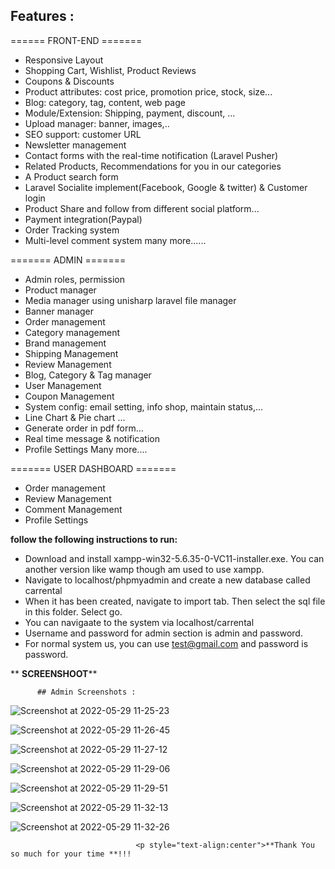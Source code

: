 ## Features :

====== FRONT-END =======

- Responsive Layout
- Shopping Cart, Wishlist, Product Reviews
- Coupons & Discounts
- Product attributes: cost price, promotion price, stock, size...
- Blog: category, tag, content, web page 
- Module/Extension: Shipping, payment, discount, ...
- Upload manager: banner, images,..
- SEO support: customer URL
- Newsletter management
- Contact forms with the real-time notification (Laravel Pusher)
- Related Products, Recommendations for you in our categories
- A Product search form
- Laravel Socialite implement(Facebook, Google & twitter) & Customer login
- Product Share and follow from different social platform...
- Payment integration(Paypal)
- Order Tracking system
- Multi-level comment system
many more......

======= ADMIN =======

- Admin roles, permission
- Product manager
- Media manager using unisharp laravel file manager
- Banner manager
- Order management
- Category management
- Brand management
- Shipping Management
- Review Management
- Blog, Category & Tag manager
- User Management
- Coupon Management
- System config: email setting, info shop, maintain status,...
- Line Chart & Pie chart ...
- Generate order in pdf form...
- Real time message & notification
- Profile Settings
Many more....


======= USER DASHBOARD =======


- Order management
- Review Management
- Comment Management
- Profile Settings



**follow the following instructions to run:**

- Download and install xampp-win32-5.6.35-0-VC11-installer.exe. You can another version like wamp though am used to use xampp.
- Navigate to localhost/phpmyadmin and create a new database called carrental
- When it has been created, navigate to import tab. Then select the sql file in this folder. Select go. 
- You can navigaate to the system via localhost/carrental
- Username and password for admin section is admin and password.
- For normal system us, you can use test@gmail.com and password is password.


**
                                        **SCREENSHOOT****
                                        
          ## Admin Screenshots : 
 
![Screenshot at 2022-05-29 11-25-23](https://user-images.githubusercontent.com/57016982/170866509-0a2af66e-b34e-4a8a-9f9b-7ae4522c1a69.png)




![Screenshot at 2022-05-29 11-26-45](https://user-images.githubusercontent.com/57016982/170866511-652af442-f471-4338-b9fc-89f122fd9763.png)




![Screenshot at 2022-05-29 11-27-12](https://user-images.githubusercontent.com/57016982/170866514-1f60326e-725b-42e7-afc6-9be98eac715a.png)



![Screenshot at 2022-05-29 11-29-06](https://user-images.githubusercontent.com/57016982/170866517-3acfa93f-17e6-4efe-9606-92282c4ab471.png)



![Screenshot at 2022-05-29 11-29-51](https://user-images.githubusercontent.com/57016982/170866519-7814c393-139b-4a4b-8130-540bba126072.png)



![Screenshot at 2022-05-29 11-32-13](https://user-images.githubusercontent.com/57016982/170866521-4d9c2f2d-6a6f-4369-8f95-dd118335f607.png)



![Screenshot at 2022-05-29 11-32-26](https://user-images.githubusercontent.com/57016982/170866522-741706c8-4d49-457a-a05b-a20e08bc5b1c.png)

  
  
          
           
           
                                <p style="text-align:center">**Thank You so much for your time **!!!

